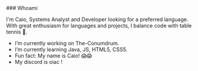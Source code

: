 <div class=center>
###  Whoami </center>
</div>


I'm Caio, Systems Analyst and Developer looking for a preferred language. With great enthusiasm for languages ​​and projects, I balance code with table tennis 🏓.

* I’m currently working on The-Conumdrum.
* I’m currently learning Java, JS, HTML5, CSS5.
* Fun fact: My name is Caio! 😱😱
* My discord is oiac !

